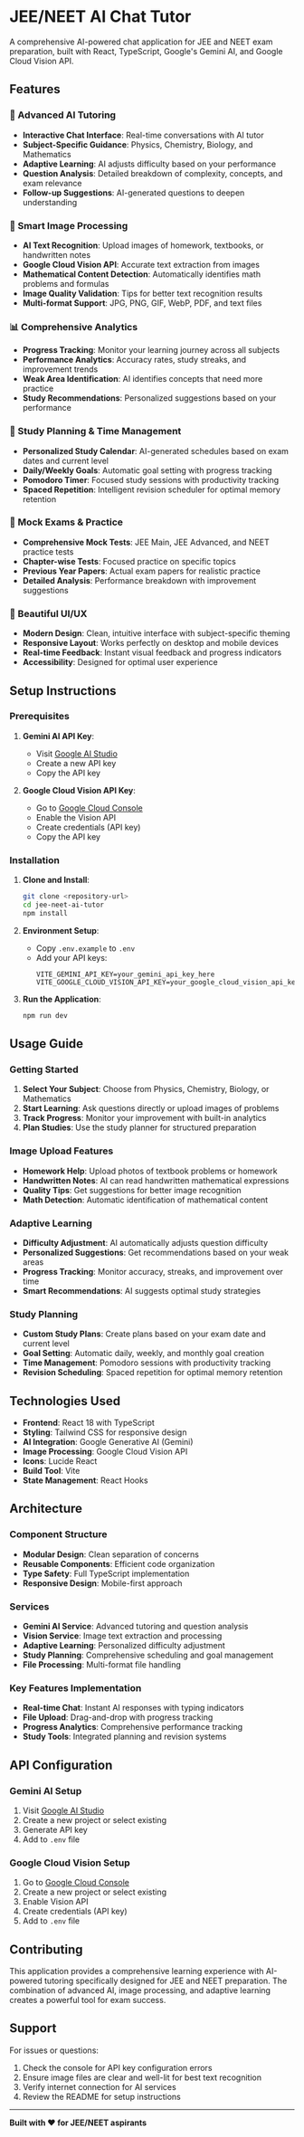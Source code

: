 # JEE/NEET AI Chat Tutor

A comprehensive AI-powered chat application for JEE and NEET exam preparation, built with React, TypeScript, Google's Gemini AI, and Google Cloud Vision API.

## Features

### 🤖 Advanced AI Tutoring
- **Interactive Chat Interface**: Real-time conversations with AI tutor
- **Subject-Specific Guidance**: Physics, Chemistry, Biology, and Mathematics
- **Adaptive Learning**: AI adjusts difficulty based on your performance
- **Question Analysis**: Detailed breakdown of complexity, concepts, and exam relevance
- **Follow-up Suggestions**: AI-generated questions to deepen understanding

### 📸 Smart Image Processing
- **AI Text Recognition**: Upload images of homework, textbooks, or handwritten notes
- **Google Cloud Vision API**: Accurate text extraction from images
- **Mathematical Content Detection**: Automatically identifies math problems and formulas
- **Image Quality Validation**: Tips for better text recognition results
- **Multi-format Support**: JPG, PNG, GIF, WebP, PDF, and text files

### 📊 Comprehensive Analytics
- **Progress Tracking**: Monitor your learning journey across all subjects
- **Performance Analytics**: Accuracy rates, study streaks, and improvement trends
- **Weak Area Identification**: AI identifies concepts that need more practice
- **Study Recommendations**: Personalized suggestions based on your performance

### 📅 Study Planning & Time Management
- **Personalized Study Calendar**: AI-generated schedules based on exam dates and current level
- **Daily/Weekly Goals**: Automatic goal setting with progress tracking
- **Pomodoro Timer**: Focused study sessions with productivity tracking
- **Spaced Repetition**: Intelligent revision scheduler for optimal memory retention

### 🎯 Mock Exams & Practice
- **Comprehensive Mock Tests**: JEE Main, JEE Advanced, and NEET practice tests
- **Chapter-wise Tests**: Focused practice on specific topics
- **Previous Year Papers**: Actual exam papers for realistic practice
- **Detailed Analysis**: Performance breakdown with improvement suggestions

### 🎨 Beautiful UI/UX
- **Modern Design**: Clean, intuitive interface with subject-specific theming
- **Responsive Layout**: Works perfectly on desktop and mobile devices
- **Real-time Feedback**: Instant visual feedback and progress indicators
- **Accessibility**: Designed for optimal user experience

## Setup Instructions

### Prerequisites
1. **Gemini AI API Key**:
   - Visit [Google AI Studio](https://makersuite.google.com/app/apikey)
   - Create a new API key
   - Copy the API key

2. **Google Cloud Vision API Key**:
   - Go to [Google Cloud Console](https://console.cloud.google.com/apis/credentials)
   - Enable the Vision API
   - Create credentials (API key)
   - Copy the API key

### Installation

1. **Clone and Install**:
   ```bash
   git clone <repository-url>
   cd jee-neet-ai-tutor
   npm install
   ```

2. **Environment Setup**:
   - Copy `.env.example` to `.env`
   - Add your API keys:
     ```
     VITE_GEMINI_API_KEY=your_gemini_api_key_here
     VITE_GOOGLE_CLOUD_VISION_API_KEY=your_google_cloud_vision_api_key_here
     ```

3. **Run the Application**:
   ```bash
   npm run dev
   ```

## Usage Guide

### Getting Started
1. **Select Your Subject**: Choose from Physics, Chemistry, Biology, or Mathematics
2. **Start Learning**: Ask questions directly or upload images of problems
3. **Track Progress**: Monitor your improvement with built-in analytics
4. **Plan Studies**: Use the study planner for structured preparation

### Image Upload Features
- **Homework Help**: Upload photos of textbook problems or homework
- **Handwritten Notes**: AI can read handwritten mathematical expressions
- **Quality Tips**: Get suggestions for better image recognition
- **Math Detection**: Automatic identification of mathematical content

### Adaptive Learning
- **Difficulty Adjustment**: AI automatically adjusts question difficulty
- **Personalized Suggestions**: Get recommendations based on your weak areas
- **Progress Tracking**: Monitor accuracy, streaks, and improvement over time
- **Smart Recommendations**: AI suggests optimal study strategies

### Study Planning
- **Custom Study Plans**: Create plans based on your exam date and current level
- **Goal Setting**: Automatic daily, weekly, and monthly goal creation
- **Time Management**: Pomodoro sessions with productivity tracking
- **Revision Scheduling**: Spaced repetition for optimal memory retention

## Technologies Used

- **Frontend**: React 18 with TypeScript
- **Styling**: Tailwind CSS for responsive design
- **AI Integration**: Google Generative AI (Gemini)
- **Image Processing**: Google Cloud Vision API
- **Icons**: Lucide React
- **Build Tool**: Vite
- **State Management**: React Hooks

## Architecture

### Component Structure
- **Modular Design**: Clean separation of concerns
- **Reusable Components**: Efficient code organization
- **Type Safety**: Full TypeScript implementation
- **Responsive Design**: Mobile-first approach

### Services
- **Gemini AI Service**: Advanced tutoring and question analysis
- **Vision Service**: Image text extraction and processing
- **Adaptive Learning**: Personalized difficulty adjustment
- **Study Planning**: Comprehensive scheduling and goal management
- **File Processing**: Multi-format file handling

### Key Features Implementation
- **Real-time Chat**: Instant AI responses with typing indicators
- **File Upload**: Drag-and-drop with progress tracking
- **Progress Analytics**: Comprehensive performance tracking
- **Study Tools**: Integrated planning and revision systems

## API Configuration

### Gemini AI Setup
1. Visit [Google AI Studio](https://makersuite.google.com/app/apikey)
2. Create a new project or select existing
3. Generate API key
4. Add to `.env` file

### Google Cloud Vision Setup
1. Go to [Google Cloud Console](https://console.cloud.google.com/)
2. Create a new project or select existing
3. Enable Vision API
4. Create credentials (API key)
5. Add to `.env` file

## Contributing

This application provides a comprehensive learning experience with AI-powered tutoring specifically designed for JEE and NEET preparation. The combination of advanced AI, image processing, and adaptive learning creates a powerful tool for exam success.

## Support

For issues or questions:
1. Check the console for API key configuration errors
2. Ensure image files are clear and well-lit for best text recognition
3. Verify internet connection for AI services
4. Review the README for setup instructions

---

**Built with ❤️ for JEE/NEET aspirants**